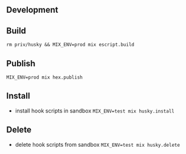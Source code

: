 ## Development

## Build
`rm priv/husky && MIX_ENV=prod mix escript.build`

## Publish
`MIX_ENV=prod mix hex.publish`

## Install
* install hook scripts in sandbox
`MIX_ENV=test mix husky.install`

## Delete
* delete hook scripts from sandbox
`MIX_ENV=test mix husky.delete`
